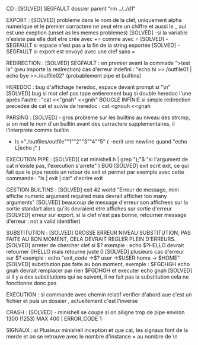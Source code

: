 CD :
[SOLVED] SEGFAULT dossier parent "rm ../../d1"

EXPORT :
[SOLVED] probleme dans le nom de la clef, uniquement alpha numerique et le premier carractere ne peut etre un chiffre et aussi le _ aui est une exeption (unset as les memes problemes)
[SOLVED] -si la variable n'existe pas elle doit etre crée avec += comme avec =
[SOLVED] -SEGFAULT si espace n'est pas a la fin de la string exportée
[SOLVED] -SEGFAULT si export est envoyé avec une clef sans =

REDIRECTION :
[SOLVED] SEGFAULT : en premier avant la commade ">test ls" (peu importe la redirection)
cas d'erreur indefini : "echo hi >>./outfile01 | echo bye >>./outfile02" (probablement pipe et builtins)

HEREDOC :
bug d'affichage heredoc, espace devant prompt si "\n"
[SOLVED] bug si mot clef pas tape entierement
bug si double heredoc l'une après l'autre : "cat <<"gnah" <<gnih"
BOUCLE INFINIE si simple redirection precedee de cat et suivie de heredoc : cat <gnouh <<gnah

PARSING :
[SOLVED] - gros probleme sur les builtins au niveau des strcmp, si on met le nom d'un builtin avant des carractere supplementaires, il l'interprete comme builtin
- ls >"./outfiles/outfile""1""2""3""4""5"
( -ecrit une newline quand "echo L|echo j" )

EXECUTION PIPE :
[SOLVED]( cat minishell.h | grep ");"$     "si l'argument de cat n'existe pas, l'execution s'arrete" ) BUG
[SOLVED] exit ecrit exit, ce qui fait que le pipe recois un retour de exit et permet par exemple avec cette commande : "ls | exit | cat" d'ecrire exit

GESTION BUILTINS :
[SOLVED] exit 42 world    "Erreur de message, mini affiche numeric argument required mais devrait afficher too many arguments"
[SOLVED] beaucoup de message d'erreur son affichees sur la sortie standart alors qu'ils devraient etre affiches sur sortie d'erreur
[SOLVED] erreur sur export, si la clef n'est pas bonne, retourner message d'erreur : not a valid identifier)

SUBSTITUTION :
[SOLVED] GROSSE ERREUR NIVEAU SUBSTITUTION, PAS FAITE AU BON MOMENT, CELA DEVRAIT REGLER PLEIN D'ERREURS.
[SOLVED] arreter de chercher clef si $? exemple : echo $?HELLO devrait retourner 0HELLO mais retourne juste 0
[SOLVED] plusieurs cas d'erreur sur $? exemple : echo "exit_code ->$? user ->$USER home -> $HOME"
[SOLVED] substitution pas faite au bon moment, exemple : $FGDHGH echo gnah devrait remplacer par rien $FGDHGH et executer echo gnah
[SOLVED] si il y a des substitutions qui se suivent, il ne fait pas la substitution cela ne fonctionne donc pas

EXECUTION :
si commande avec chemin relatif verifier d'abord aue c'est un fichier et puis un dossier , actuellement c'est l'inverse

CRASH :
[SOLVED] - minishell se coupe si on alligne trop de pipe environ 1300 (1253) MAX 400 | ERROR_CODE 1

SIGNAUX :
si Plusieux minishell inception et que cat, les signaux font de la merde et on se retrouve avec le nombre d'instance = au nombre de \n
